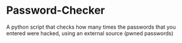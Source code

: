 # Password-Checker
A python script that checks how many times the passwords that you entered were hacked, using an external source (pwned passwords)
